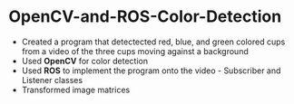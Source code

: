 # OpenCV-and-ROS-Color-Detection
- Created a program that detectected red, blue, and green colored cups from a video of the three cups moving against a background
- Used **OpenCV**  for color detection
- Used **ROS** to implement the program onto the video
      - Subscriber and Listener classes
- Transformed image matrices 
